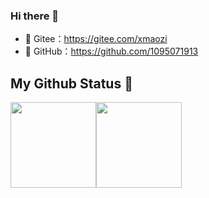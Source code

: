 ### Hi there 👋

- 🍓 Gitee：https://gitee.com/xmaozi
- 🍓 GitHub：https://github.com/1095071913

## My Github Status 🦸

<a href="https://www.adamalston.com/"><img height="137px" src="https://github-readme-stats.vercel.app/api?username=1095071913&hide_title=true&hide_border=true&show_icons=true&include_all_commits=true&count_private=true&line_height=21&text_color=000&icon_color=000&bg_color=0,ea6161,ffc64d,fffc4d,52fa5a&theme=graywhite" /><!-- wi*quL3fcV --><img height="137px" src="https://github-readme-stats.vercel.app/api/top-langs/?username=1095071913&hide=html&hide_title=true&hide_border=true&layout=compact&langs_count=6&exclude_repo=comp426,Redventures-Movie-Quotes&text_color=000&icon_color=fff&bg_color=0,52fa5a,4dfcff,c64dff&theme=graywhite" /></a>

